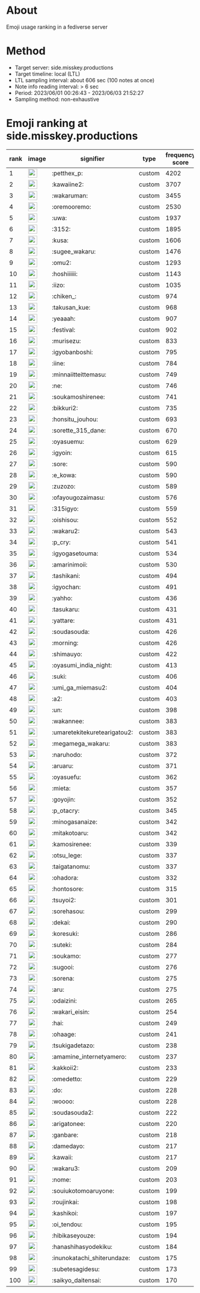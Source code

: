 # About
Emoji usage ranking in a fediverse server

# Method
- Target server: side.misskey.productions
- Target timeline: local (LTL)
- LTL sampling interval: about 606 sec (100 notes at once)
- Note info reading interval: > 6 sec
- Period: 2023/06/01 00:26:43 - 2023/06/03 21:52:27 
- Sampling method: non-exhaustive

# Emoji ranking at side.misskey.productions

|rank|image|signifier|type|frequency score|
|----|----|----|----|----|
|1|<img height="24" src="https://side.misskey.productions/emoji/petthex_p.webp">|:petthex_p:|custom|4202|
|2|<img height="24" src="https://side.misskey.productions/emoji/kawaiine2.webp">|:kawaiine2:|custom|3707|
|3|<img height="24" src="https://side.misskey.productions/emoji/wakaruman.webp">|:wakaruman:|custom|3455|
|4|<img height="24" src="https://side.misskey.productions/emoji/oremooremo.webp">|:oremooremo:|custom|2530|
|5|<img height="24" src="https://side.misskey.productions/emoji/uwa.webp">|:uwa:|custom|1937|
|6|<img height="24" src="https://side.misskey.productions/emoji/3152.webp">|:3152:|custom|1895|
|7|<img height="24" src="https://side.misskey.productions/emoji/kusa.webp">|:kusa:|custom|1606|
|8|<img height="24" src="https://side.misskey.productions/emoji/sugee_wakaru.webp">|:sugee_wakaru:|custom|1476|
|9|<img height="24" src="https://side.misskey.productions/emoji/omu2.webp">|:omu2:|custom|1293|
|10|<img height="24" src="https://side.misskey.productions/emoji/hoshiiiiii.webp">|:hoshiiiiii:|custom|1143|
|11|<img height="24" src="https://side.misskey.productions/emoji/iizo.webp">|:iizo:|custom|1035|
|12|<img height="24" src="https://side.misskey.productions/emoji/chiken_.webp">|:chiken_:|custom|974|
|13|<img height="24" src="https://side.misskey.productions/emoji/takusan_kue.webp">|:takusan_kue:|custom|968|
|14|<img height="24" src="https://side.misskey.productions/emoji/yeaaah.webp">|:yeaaah:|custom|907|
|15|<img height="24" src="https://side.misskey.productions/emoji/festival.webp">|:festival:|custom|902|
|16|<img height="24" src="https://side.misskey.productions/emoji/murisezu.webp">|:murisezu:|custom|833|
|17|<img height="24" src="https://side.misskey.productions/emoji/igyobanboshi.webp">|:igyobanboshi:|custom|795|
|18|<img height="24" src="https://side.misskey.productions/emoji/iine.webp">|:iine:|custom|784|
|19|<img height="24" src="https://side.misskey.productions/emoji/minnaiitteittemasu.webp">|:minnaiitteittemasu:|custom|749|
|20|<img height="24" src="https://side.misskey.productions/emoji/ne.webp">|:ne:|custom|746|
|21|<img height="24" src="https://side.misskey.productions/emoji/soukamoshirenee.webp">|:soukamoshirenee:|custom|741|
|22|<img height="24" src="https://side.misskey.productions/emoji/bikkuri2.webp">|:bikkuri2:|custom|735|
|23|<img height="24" src="https://side.misskey.productions/emoji/honsitu_jouhou.webp">|:honsitu_jouhou:|custom|693|
|24|<img height="24" src="https://side.misskey.productions/emoji/sorette_315_dane.webp">|:sorette_315_dane:|custom|670|
|25|<img height="24" src="https://side.misskey.productions/emoji/oyasuemu.webp">|:oyasuemu:|custom|629|
|26|<img height="24" src="https://side.misskey.productions/emoji/igyoin.webp">|:igyoin:|custom|615|
|27|<img height="24" src="https://side.misskey.productions/emoji/sore.webp">|:sore:|custom|590|
|28|<img height="24" src="https://side.misskey.productions/emoji/e_kowa.webp">|:e_kowa:|custom|590|
|29|<img height="24" src="https://side.misskey.productions/emoji/zuzozo.webp">|:zuzozo:|custom|589|
|30|<img height="24" src="https://side.misskey.productions/emoji/ofayougozaimasu.webp">|:ofayougozaimasu:|custom|576|
|31|<img height="24" src="https://side.misskey.productions/emoji/315igyo.webp">|:315igyo:|custom|559|
|32|<img height="24" src="https://side.misskey.productions/emoji/oishisou.webp">|:oishisou:|custom|552|
|33|<img height="24" src="https://side.misskey.productions/emoji/wakaru2.webp">|:wakaru2:|custom|543|
|34|<img height="24" src="https://side.misskey.productions/emoji/p_cry.webp">|:p_cry:|custom|541|
|35|<img height="24" src="https://side.misskey.productions/emoji/igyogasetouma.webp">|:igyogasetouma:|custom|534|
|36|<img height="24" src="https://side.misskey.productions/emoji/amarinimoii.webp">|:amarinimoii:|custom|530|
|37|<img height="24" src="https://side.misskey.productions/emoji/tashikani.webp">|:tashikani:|custom|494|
|38|<img height="24" src="https://side.misskey.productions/emoji/igyochan.webp">|:igyochan:|custom|491|
|39|<img height="24" src="https://side.misskey.productions/emoji/yahho.webp">|:yahho:|custom|436|
|40|<img height="24" src="https://side.misskey.productions/emoji/tasukaru.webp">|:tasukaru:|custom|431|
|41|<img height="24" src="https://side.misskey.productions/emoji/yattare.webp">|:yattare:|custom|431|
|42|<img height="24" src="https://side.misskey.productions/emoji/soudasouda.webp">|:soudasouda:|custom|426|
|43|<img height="24" src="https://side.misskey.productions/emoji/morning.webp">|:morning:|custom|426|
|44|<img height="24" src="https://side.misskey.productions/emoji/shimauyo.webp">|:shimauyo:|custom|422|
|45|<img height="24" src="https://side.misskey.productions/emoji/oyasumi_india_night.webp">|:oyasumi_india_night:|custom|413|
|46|<img height="24" src="https://side.misskey.productions/emoji/suki.webp">|:suki:|custom|406|
|47|<img height="24" src="https://side.misskey.productions/emoji/umi_ga_miemasu2.webp">|:umi_ga_miemasu2:|custom|404|
|48|<img height="24" src="https://side.misskey.productions/emoji/a2.webp">|:a2:|custom|403|
|49|<img height="24" src="https://side.misskey.productions/emoji/un.webp">|:un:|custom|398|
|50|<img height="24" src="https://side.misskey.productions/emoji/wakannee.webp">|:wakannee:|custom|383|
|51|<img height="24" src="https://side.misskey.productions/emoji/umaretekitekuretearigatou2.webp">|:umaretekitekuretearigatou2:|custom|383|
|52|<img height="24" src="https://side.misskey.productions/emoji/megamega_wakaru.webp">|:megamega_wakaru:|custom|383|
|53|<img height="24" src="https://side.misskey.productions/emoji/naruhodo.webp">|:naruhodo:|custom|372|
|54|<img height="24" src="https://side.misskey.productions/emoji/aruaru.webp">|:aruaru:|custom|371|
|55|<img height="24" src="https://side.misskey.productions/emoji/oyasuefu.webp">|:oyasuefu:|custom|362|
|56|<img height="24" src="https://side.misskey.productions/emoji/mieta.webp">|:mieta:|custom|357|
|57|<img height="24" src="https://side.misskey.productions/emoji/goyojin.webp">|:goyojin:|custom|352|
|58|<img height="24" src="https://side.misskey.productions/emoji/p_otacry.webp">|:p_otacry:|custom|345|
|59|<img height="24" src="https://side.misskey.productions/emoji/minogasanaize.webp">|:minogasanaize:|custom|342|
|60|<img height="24" src="https://side.misskey.productions/emoji/mitakotoaru.webp">|:mitakotoaru:|custom|342|
|61|<img height="24" src="https://side.misskey.productions/emoji/kamosirenee.webp">|:kamosirenee:|custom|339|
|62|<img height="24" src="https://side.misskey.productions/emoji/otsu_lege.webp">|:otsu_lege:|custom|337|
|63|<img height="24" src="https://side.misskey.productions/emoji/taigatanomu.webp">|:taigatanomu:|custom|337|
|64|<img height="24" src="https://side.misskey.productions/emoji/ohadora.webp">|:ohadora:|custom|332|
|65|<img height="24" src="https://side.misskey.productions/emoji/hontosore.webp">|:hontosore:|custom|315|
|66|<img height="24" src="https://side.misskey.productions/emoji/tsuyoi2.webp">|:tsuyoi2:|custom|301|
|67|<img height="24" src="https://side.misskey.productions/emoji/sorehasou.webp">|:sorehasou:|custom|299|
|68|<img height="24" src="https://side.misskey.productions/emoji/dekai.webp">|:dekai:|custom|290|
|69|<img height="24" src="https://side.misskey.productions/emoji/koresuki.webp">|:koresuki:|custom|286|
|70|<img height="24" src="https://side.misskey.productions/emoji/suteki.webp">|:suteki:|custom|284|
|71|<img height="24" src="https://side.misskey.productions/emoji/soukamo.webp">|:soukamo:|custom|277|
|72|<img height="24" src="https://side.misskey.productions/emoji/sugooi.webp">|:sugooi:|custom|276|
|73|<img height="24" src="https://side.misskey.productions/emoji/sorena.webp">|:sorena:|custom|275|
|74|<img height="24" src="https://side.misskey.productions/emoji/aru.webp">|:aru:|custom|275|
|75|<img height="24" src="https://side.misskey.productions/emoji/odaizini.webp">|:odaizini:|custom|265|
|76|<img height="24" src="https://side.misskey.productions/emoji/wakari_eisin.webp">|:wakari_eisin:|custom|254|
|77|<img height="24" src="https://side.misskey.productions/emoji/hai.webp">|:hai:|custom|249|
|78|<img height="24" src="https://side.misskey.productions/emoji/ohaage.webp">|:ohaage:|custom|241|
|79|<img height="24" src="https://side.misskey.productions/emoji/tsukigadetazo.webp">|:tsukigadetazo:|custom|238|
|80|<img height="24" src="https://side.misskey.productions/emoji/amamine_internetyamero.webp">|:amamine_internetyamero:|custom|237|
|81|<img height="24" src="https://side.misskey.productions/emoji/kakkoii2.webp">|:kakkoii2:|custom|233|
|82|<img height="24" src="https://side.misskey.productions/emoji/omedetto.webp">|:omedetto:|custom|229|
|83|<img height="24" src="https://side.misskey.productions/emoji/do.webp">|:do:|custom|228|
|84|<img height="24" src="https://side.misskey.productions/emoji/woooo.webp">|:woooo:|custom|228|
|85|<img height="24" src="https://side.misskey.productions/emoji/soudasouda2.webp">|:soudasouda2:|custom|222|
|86|<img height="24" src="https://side.misskey.productions/emoji/arigatonee.webp">|:arigatonee:|custom|220|
|87|<img height="24" src="https://side.misskey.productions/emoji/ganbare.webp">|:ganbare:|custom|218|
|88|<img height="24" src="https://side.misskey.productions/emoji/damedayo.webp">|:damedayo:|custom|217|
|89|<img height="24" src="https://side.misskey.productions/emoji/kawaii.webp">|:kawaii:|custom|217|
|90|<img height="24" src="https://side.misskey.productions/emoji/wakaru3.webp">|:wakaru3:|custom|209|
|91|<img height="24" src="https://side.misskey.productions/emoji/nome.webp">|:nome:|custom|203|
|92|<img height="24" src="https://side.misskey.productions/emoji/souiukotomoaruyone.webp">|:souiukotomoaruyone:|custom|199|
|93|<img height="24" src="https://side.misskey.productions/emoji/roujinkai.webp">|:roujinkai:|custom|198|
|94|<img height="24" src="https://side.misskey.productions/emoji/kashikoi.webp">|:kashikoi:|custom|197|
|95|<img height="24" src="https://side.misskey.productions/emoji/oi_tendou.webp">|:oi_tendou:|custom|195|
|96|<img height="24" src="https://side.misskey.productions/emoji/hibikaseyouze.webp">|:hibikaseyouze:|custom|194|
|97|<img height="24" src="https://side.misskey.productions/emoji/hanashihasyodekiku.webp">|:hanashihasyodekiku:|custom|184|
|98|<img height="24" src="https://side.misskey.productions/emoji/inunokatachi_shiterundaze.webp">|:inunokatachi_shiterundaze:|custom|175|
|99|<img height="24" src="https://side.misskey.productions/emoji/subetesagidesu.webp">|:subetesagidesu:|custom|173|
|100|<img height="24" src="https://side.misskey.productions/emoji/saikyo_daitensai.webp">|:saikyo_daitensai:|custom|170|
